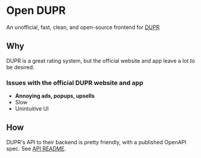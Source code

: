 # Open DUPR

An unofficial, fast, clean, and open-source frontend for [DUPR](https://dupr.com)

## Why

DUPR is a great rating system, but the official website and app leave a lot to be desired.

### Issues with the official DUPR website and app

- **Annoying ads, popups, upsells**
- Slow
- Unintuitive UI

## How

DUPR's API to their backend is pretty friendly, with a published OpenAPI spec. See [API README](./api_reference/README.md).
